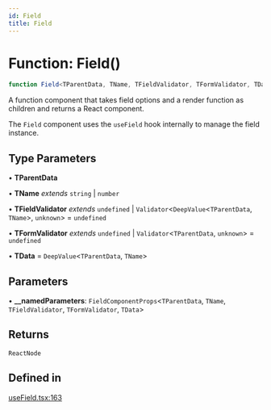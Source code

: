 ```yaml
---
id: Field
title: Field
---
```


# Function: Field()

```ts
function Field<TParentData, TName, TFieldValidator, TFormValidator, TData>(__namedParameters): ReactNode
```

A function component that takes field options and a render function as children and returns a React component.

The `Field` component uses the `useField` hook internally to manage the field instance.

## Type Parameters

• **TParentData**

• **TName** *extends* `string` \| `number`

• **TFieldValidator** *extends* `undefined` \| `Validator`\<`DeepValue`\<`TParentData`, `TName`\>, `unknown`\> = `undefined`

• **TFormValidator** *extends* `undefined` \| `Validator`\<`TParentData`, `unknown`\> = `undefined`

• **TData** = `DeepValue`\<`TParentData`, `TName`\>

## Parameters

• **\_\_namedParameters**: `FieldComponentProps`\<`TParentData`, `TName`, `TFieldValidator`, `TFormValidator`, `TData`\>

## Returns

`ReactNode`

## Defined in

[useField.tsx:163](https://github.com/TanStack/form/blob/bde3b1cb3de955b47034f0bfaa43dec13c67999a/packages/react-form/src/useField.tsx#L163)
